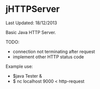 jHTTPServer
===========

Last Updated: 18/12/2013

Basic Java HTTP Server.

TODO:
  - connection not terminating after request
  - implement other HTTP status code



Example use:
  - $java Tester &
  - $ nc localhost 9000 < http-request
